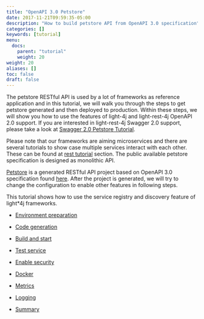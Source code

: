 ```yaml
---
title: "OpenAPI 3.0 Petstore"
date: 2017-11-21T09:59:35-05:00
description: "How to build petstore API from OpenAPI 3.0 specification"
categories: []
keywords: [tutorial]
menu:
  docs:
    parent: "tutorial"
    weight: 20
weight: 20
aliases: []
toc: false
draft: false
---
```


The petstore RESTful API is used by a lot of frameworks as reference application
and in this tutorial, we will walk you through the steps to get petstore generated
and then deployed to production. Within these steps, we will show you how to use
the features of light-4j and light-rest-4j OpenAPI 2.0 support. If you are
interested in light-rest-4j Swagger 2.0 support, please take a look at 
[Swagger 2.0 Petstore Tutorial][].

Please note that our frameworks are aiming microservices and there are several
tutorials to show case multiple services interact with each other. These can be
found at [rest tutorial][] section. The public available petstore specification
is designed as monolithic API. 


[Petstore][] is a generated RESTful API project based on OpenAPI 3.0 specification 
found [here][]. After the project is generated, we will try to change the configuration 
to enable other features in following steps.


This tutorial shows how to use the service registry and discovery feature of light*4j
frameworks. 

* [Environment preparation][]

* [Code generation][]

* [Build and start][]

* [Test service][]

* [Enable security][]

* [Docker][]

* [Metrics][]

* [Logging][]

* [Summary][]


[rest tutorial]: /tutorial/rest/
[Petstore]: https://github.com/networknt/light-example-4j/tree/master/rest/openapi/petstore
[here]: https://github.com/networknt/model-config/tree/master/rest/openapi/petstore/1.0.0
[Environment preparation]: /tutorial/rest/openapi/petstore/environment/
[Code generation]: /tutorial/rest/openapi/petstore/generate/
[Build and start]: /tutorial/rest/openapi/petstore/build/
[Test service]: /tutorial/rest/openapi/petstore/test/
[Enable security]: /tutorial/rest/openapi/petstore/security/
[Docker]: /tutorial/rest/petstore/openapi/docker/
[Metrics]: /tutorial/rest/petstore/openapi/metrics/
[Logging]: /tutorial/rest/petstore/openapi/logging/
[Summary]: /tutorial/rest/petstore/openapi/summary/
[Swagger 2.0 Petstore Tutorial]: /tutorial/rest/swagger/petstore/
